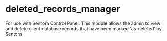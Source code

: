# deleted_records_manager
For use with Sentora Control Panel. This module allows the admin to view and delete client database records that have been marked 'as-deleted' by Sentora

